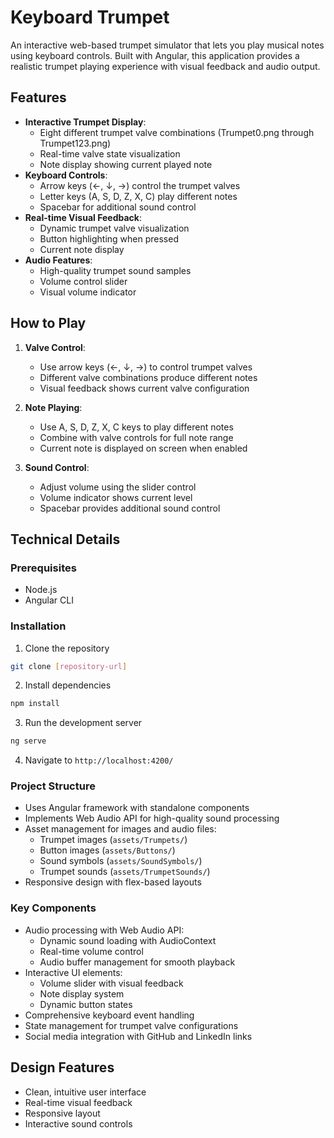 # Keyboard Trumpet

An interactive web-based trumpet simulator that lets you play musical notes using keyboard controls. Built with Angular, this application provides a realistic trumpet playing experience with visual feedback and audio output.

## Features

- **Interactive Trumpet Display**: 
  - Eight different trumpet valve combinations (Trumpet0.png through Trumpet123.png)
  - Real-time valve state visualization
  - Note display showing current played note
- **Keyboard Controls**: 
  - Arrow keys (←, ↓, →) control the trumpet valves
  - Letter keys (A, S, D, Z, X, C) play different notes
  - Spacebar for additional sound control
- **Real-time Visual Feedback**:
  - Dynamic trumpet valve visualization
  - Button highlighting when pressed
  - Current note display
- **Audio Features**:
  - High-quality trumpet sound samples
  - Volume control slider
  - Visual volume indicator

## How to Play

1. **Valve Control**:
   - Use arrow keys (←, ↓, →) to control trumpet valves
   - Different valve combinations produce different notes
   - Visual feedback shows current valve configuration

2. **Note Playing**:
   - Use A, S, D, Z, X, C keys to play different notes
   - Combine with valve controls for full note range
   - Current note is displayed on screen when enabled

3. **Sound Control**:
   - Adjust volume using the slider control
   - Volume indicator shows current level
   - Spacebar provides additional sound control

## Technical Details

### Prerequisites
- Node.js
- Angular CLI

### Installation
1. Clone the repository
```bash
git clone [repository-url]
```

2. Install dependencies
```bash
npm install
```

3. Run the development server
```bash
ng serve
```

4. Navigate to `http://localhost:4200/`

### Project Structure
- Uses Angular framework with standalone components
- Implements Web Audio API for high-quality sound processing
- Asset management for images and audio files:
  - Trumpet images (`assets/Trumpets/`)
  - Button images (`assets/Buttons/`)
  - Sound symbols (`assets/SoundSymbols/`)
  - Trumpet sounds (`assets/TrumpetSounds/`)
- Responsive design with flex-based layouts

### Key Components
- Audio processing with Web Audio API:
  - Dynamic sound loading with AudioContext
  - Real-time volume control
  - Audio buffer management for smooth playback
- Interactive UI elements:
  - Volume slider with visual feedback
  - Note display system
  - Dynamic button states
- Comprehensive keyboard event handling
- State management for trumpet valve configurations
- Social media integration with GitHub and LinkedIn links

## Design Features
- Clean, intuitive user interface
- Real-time visual feedback
- Responsive layout
- Interactive sound controls

